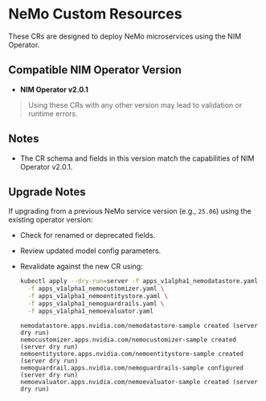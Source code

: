 # NeMo Custom Resources

These CRs are designed to deploy NeMo microservices using the NIM Operator.

## Compatible NIM Operator Version

- **NIM Operator v2.0.1**

> Using these CRs with any other version may lead to validation or runtime errors.

## Notes

- The CR schema and fields in this version match the capabilities of NIM Operator v2.0.1.

## Upgrade Notes

If upgrading from a previous NeMo service version (e.g., `25.06`) using the existing operator version:
- Check for renamed or deprecated fields.
- Review updated model config parameters.
- Revalidate against the new CR using:

  ```bash
  kubectl apply --dry-run=server -f apps_v1alpha1_nemodatastore.yaml \
    -f apps_v1alpha1_nemocustomizer.yaml \
    -f apps_v1alpha1_nemoentitystore.yaml \
    -f apps_v1alpha1_nemoguardrails.yaml \
    -f apps_v1alpha1_nemoevaluator.yaml
  ```

  ```text
  nemodatastore.apps.nvidia.com/nemodatastore-sample created (server dry run)
  nemocustomizer.apps.nvidia.com/nemocustomizer-sample created (server dry run)
  nemoentitystore.apps.nvidia.com/nemoentitystore-sample created (server dry run)
  nemoguardrail.apps.nvidia.com/nemoguardrails-sample configured (server dry run)
  nemoevaluator.apps.nvidia.com/nemoevaluator-sample created (server dry run)
  ```
